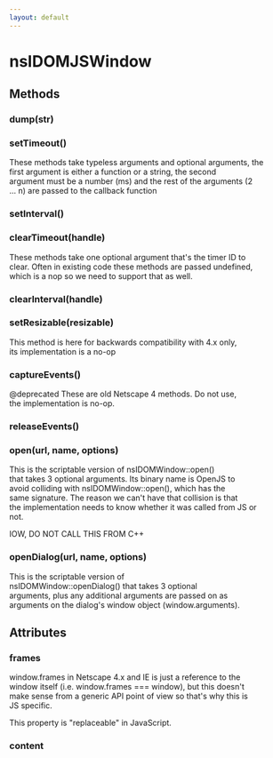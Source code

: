 ```yaml
---
layout: default
---
```


# nsIDOMJSWindow #

## Methods ##

### dump(str) ###

### setTimeout() ###
  
These methods take typeless arguments and optional arguments, the  
first argument is either a function or a string, the second  
argument must be a number (ms) and the rest of the arguments (2  
... n) are passed to the callback function  
  

### setInterval() ###

### clearTimeout(handle) ###
  
These methods take one optional argument that's the timer ID to  
clear. Often in existing code these methods are passed undefined,  
which is a nop so we need to support that as well.  
  

### clearInterval(handle) ###

### setResizable(resizable) ###
  
This method is here for backwards compatibility with 4.x only,  
its implementation is a no-op  
  

### captureEvents() ###
  
@deprecated These are old Netscape 4 methods. Do not use,  
            the implementation is no-op.  
  

### releaseEvents() ###

### open(url, name, options) ###
  
This is the scriptable version of nsIDOMWindow::open()  
that takes 3 optional arguments. Its binary name is OpenJS to  
avoid colliding with nsIDOMWindow::open(), which has the  
same signature. The reason we can't have that collision is that  
the implementation needs to know whether it was called from JS or  
not.  
  
IOW, DO NOT CALL THIS FROM C++  
  

### openDialog(url, name, options) ###
  
This is the scriptable version of  
nsIDOMWindow::openDialog() that takes 3 optional  
arguments, plus any additional arguments are passed on as  
arguments on the dialog's window object (window.arguments).  
  

## Attributes ##

### frames ###
  
window.frames in Netscape 4.x and IE is just a reference to the  
window itself (i.e. window.frames === window), but this doesn't  
make sense from a generic API point of view so that's why this is  
JS specific.  
  
This property is "replaceable" in JavaScript.  
  

### content ###
